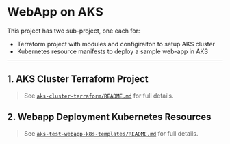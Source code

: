 # WebApp on AKS

This project has two sub-project, one each for:
- Terraform project with modules and configiraiton to setup AKS cluster
- Kubernetes resource manifests to deploy a sample web-app in AKS
---

## 1. AKS Cluster Terraform Project

> See [`aks-cluster-terraform/README.md`](./aks-cluster-terraform/README.md) for full details.

## 2. Webapp Deployment Kubernetes Resources

> See [`aks-test-webapp-k8s-templates/README.md`](./aks-test-webapp-k8s-templates/README.md) for full details.